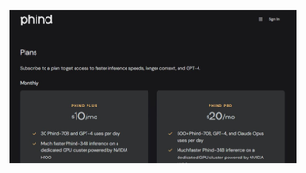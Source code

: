 <!--
date: 2025-02-02T23:23:04.044Z
photo: ![Photo](2024-03-17-19-12-21.jpg)


-->

![Photo](2024-03-17-19-12-21.jpg)

